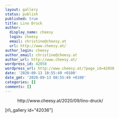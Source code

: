 ```yaml
---
layout: gallery
status: publish
published: true
title: Lino Druck
author:
  display_name: cheesy
  login: cheesy
  email: christine@cheesy.at
  url: http://www.cheesy.at/
author_login: cheesy
author_email: christine@cheesy.at
author_url: http://www.cheesy.at/
wordpress_id: 42058
wordpress_url: http://www.cheesy.at/?page_id=42058
date: '2020-09-13 10:55:49 +0100'
date_gmt: '2020-09-13 08:55:49 +0100'
categories: []
comments: []
---
```

<!-- wp:core-embed/wordpress {"url":"http://www.cheesy.at/2020/09/lino-druck/","type":"rich","providerNameSlug":"cheesy-at","className":""} -->
<figure class="wp-block-embed-wordpress wp-block-embed is-type-rich is-provider-cheesy-at">
<div class="wp-block-embed__wrapper">
http://www.cheesy.at/2020/09/lino-druck/
</div>
</figure>
<!-- /wp:core-embed/wordpress -->
<!-- wp:paragraph -->
[rl\_gallery id="42036"]
<!-- /wp:paragraph -->
